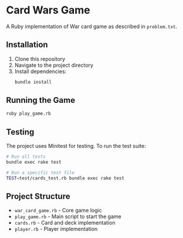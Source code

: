 # Card Wars Game

A Ruby implementation of War card game as described in `problem.txt`.

## Installation

1. Clone this repository
2. Navigate to the project directory
3. Install dependencies:
   ```bash
   bundle install
   ```

## Running the Game

```bash
ruby play_game.rb
```

## Testing

The project uses Minitest for testing. To run the test suite:

```bash
# Run all tests
bundle exec rake test

# Run a specific test file
TEST=test/cards_test.rb bundle exec rake test
```

## Project Structure

- `war_card_game.rb` - Core game logic
- `play_game.rb` - Main script to start the game
- `cards.rb` - Card and deck implementation
- `player.rb` - Player implementation